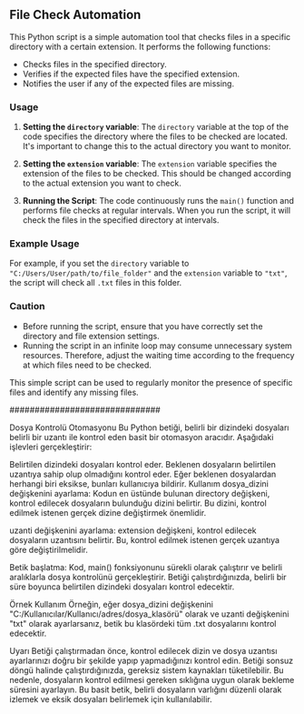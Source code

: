 ## File Check Automation

This Python script is a simple automation tool that checks files in a specific directory with a certain extension. It performs the following functions:

- Checks files in the specified directory.
- Verifies if the expected files have the specified extension.
- Notifies the user if any of the expected files are missing.

### Usage

1. **Setting the `directory` variable**: The `directory` variable at the top of the code specifies the directory where the files to be checked are located. It's important to change this to the actual directory you want to monitor.

2. **Setting the `extension` variable**: The `extension` variable specifies the extension of the files to be checked. This should be changed according to the actual extension you want to check.

3. **Running the Script**: The code continuously runs the `main()` function and performs file checks at regular intervals. When you run the script, it will check the files in the specified directory at intervals.

### Example Usage

For example, if you set the `directory` variable to `"C:/Users/User/path/to/file_folder"` and the `extension` variable to `"txt"`, the script will check all `.txt` files in this folder.

### Caution

- Before running the script, ensure that you have correctly set the directory and file extension settings.
- Running the script in an infinite loop may consume unnecessary system resources. Therefore, adjust the waiting time according to the frequency at which files need to be checked.

This simple script can be used to regularly monitor the presence of specific files and identify any missing files.

##############################

Dosya Kontrolü Otomasyonu
Bu Python betiği, belirli bir dizindeki dosyaları belirli bir uzantı ile kontrol eden basit bir otomasyon aracıdır. Aşağıdaki işlevleri gerçekleştirir:

Belirtilen dizindeki dosyaları kontrol eder.
Beklenen dosyaların belirtilen uzantıya sahip olup olmadığını kontrol eder.
Eğer beklenen dosyalardan herhangi biri eksikse, bunları kullanıcıya bildirir.
Kullanım
dosya_dizini değişkenini ayarlama: Kodun en üstünde bulunan directory değişkeni, kontrol edilecek dosyaların bulunduğu dizini belirtir. Bu dizini, kontrol edilmek istenen gerçek dizine değiştirmek önemlidir.

uzanti değişkenini ayarlama: extension değişkeni, kontrol edilecek dosyaların uzantısını belirtir. Bu, kontrol edilmek istenen gerçek uzantıya göre değiştirilmelidir.

Betik başlatma: Kod, main() fonksiyonunu sürekli olarak çalıştırır ve belirli aralıklarla dosya kontrolünü gerçekleştirir. Betiği çalıştırdığınızda, belirli bir süre boyunca belirtilen dizindeki dosyaları kontrol edecektir.

Örnek Kullanım
Örneğin, eğer dosya_dizini değişkenini "C:/Kullanıcılar/Kullanıcı/adres/dosya_klasörü" olarak ve uzanti değişkenini "txt" olarak ayarlarsanız, betik bu klasördeki tüm .txt dosyalarını kontrol edecektir.

Uyarı
Betiği çalıştırmadan önce, kontrol edilecek dizin ve dosya uzantısı ayarlarınızı doğru bir şekilde yapıp yapmadığınızı kontrol edin.
Betiği sonsuz döngü halinde çalıştırdığınızda, gereksiz sistem kaynakları tüketilebilir. Bu nedenle, dosyaların kontrol edilmesi gereken sıklığına uygun olarak bekleme süresini ayarlayın.
Bu basit betik, belirli dosyaların varlığını düzenli olarak izlemek ve eksik dosyaları belirlemek için kullanılabilir.